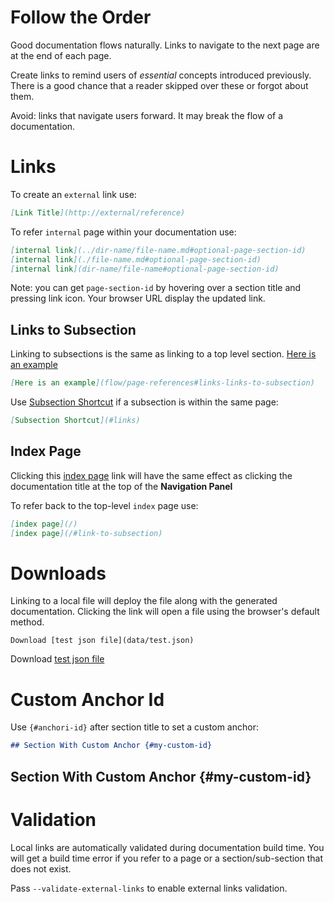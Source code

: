 # Follow the Order

Good documentation flows naturally.
Links to navigate to the next page are at the end of each page.

Create links to remind users of *essential* concepts introduced previously. There is a good chance that a reader skipped over these or forgot about them. 

Avoid: links that navigate users forward. It may break the flow of a documentation. 

# Links

To create an `external` link use:

```markdown
[Link Title](http://external/reference)
```
    
To refer `internal` page within your documentation use:

```markdown
[internal link](../dir-name/file-name.md#optional-page-section-id)
[internal link](./file-name.md#optional-page-section-id)
[internal link](dir-name/file-name#optional-page-section-id)
```

Note: you can get `page-section-id` by hovering over a section title and pressing link icon. Your browser URL display the updated link.

## Links to Subsection

Linking to subsections is the same as linking to a top level section. [Here is an  example](#links-links-to-subsection)

```markdown
[Here is an example](flow/page-references#links-links-to-subsection)
```

Use [Subsection Shortcut](#links) if a subsection is within the same page: 

```markdown
[Subsection Shortcut](#links)
```
  
## Index Page

Clicking this [index page](/) link will have the same effect as clicking the documentation title at the top of the **Navigation Panel**

To refer back to the top-level `index` page use:   


```markdown
[index page](/)
[index page](/#link-to-subsection)
```

# Downloads

Linking to a local file will deploy the file along with the generated documentation. 
Clicking the link will open a file using the browser's default method.

    Download [test json file](data/test.json)
    
Download [test json file](data/test.json)

# Custom Anchor Id

Use `{#anchori-id}` after section title to set a custom anchor:

```markdown
## Section With Custom Anchor {#my-custom-id}
```

## Section With Custom Anchor {#my-custom-id}

# Validation

Local links are automatically validated during documentation build time. 
You will get a build time error if you refer to a page or a section/sub-section that does not exist.

Pass `--validate-external-links` to enable external links validation.
